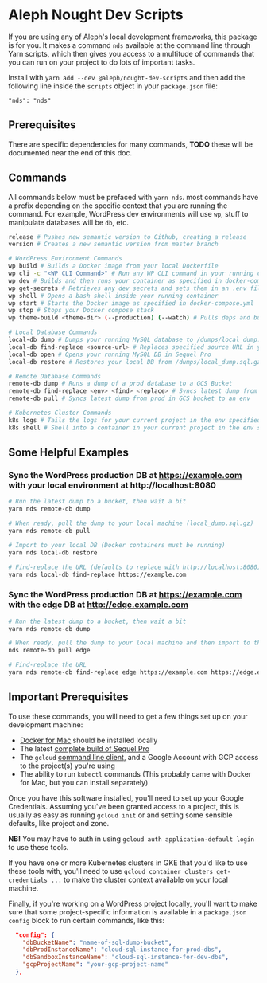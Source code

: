 # Aleph Nought Dev Scripts
If you are using any of Aleph's local development frameworks, this package is for you. It
makes a command `nds` available at the command line through Yarn scripts, which then gives
you access to a multitude of commands that you can run on your project to do lots of important
tasks. 

Install with `yarn add --dev @aleph/nought-dev-scripts` and then add the following line inside the
`scripts` object in your `package.json` file:
```
"nds": "nds"
```

## Prerequisites
There are specific dependencies for many commands, **TODO** these will be documented near the end of this doc. 

## Commands 
All commands below must be prefaced with `yarn nds`. most commands have a prefix depending on the
specific context that you are running the command. For example, WordPress dev environments will use `wp`, stuff to manipulate databases will be `db`, etc. 

```sh
release # Pushes new semantic version to Github, creating a release
version # Creates a new semantic version from master branch

# WordPress Environment Commands
wp build # Builds a Docker image from your local Dockerfile
wp cli -c "<WP CLI Command>" # Run any WP CLI command in your running container
wp dev # Builds and then runs your container as specified in docker-compose.yml
wp get-secrets # Retrieves any dev secrets and sets them in an .env file for you
wp shell # Opens a bash shell inside your running container
wp start # Starts the Docker image as specified in docker-compose.yml
wp stop # Stops your Docker compose stack
wp theme-build <theme-dir> (--production) (--watch) # Pulls deps and builds your theme 

# Local Database Commands
local-db dump # Dumps your running MySQL database to /dumps/local_dump.sql.gz
local-db find-replace <source-url> # Replaces specified source URL in your local DB
local-db open # Opens your running MySQL DB in Sequel Pro
local-db restore # Restores your local DB from /dumps/local_dump.sql.gz

# Remote Database Commands
remote-db dump # Runs a dump of a prod database to a GCS Bucket
remote-db find-replace <env> <find> <replace> # Syncs latest dump from prod in GCS bucket to an env
remote-db pull # Syncs latest dump from prod in GCS bucket to an env

# Kubernetes Cluster Commands
k8s logs # Tails the logs for your current project in the env specified
k8s shell # Shell into a container in your current project in the env specified
```

## Some Helpful Examples

### Sync the WordPress production DB at https://example.com with your local environment at http://localhost:8080
```sh
# Run the latest dump to a bucket, then wait a bit
yarn nds remote-db dump

# When ready, pull the dump to your local machine (local_dump.sql.gz)
yarn nds remote-db pull

# Import to your local DB (Docker containers must be running)
yarn nds local-db restore

# Find-replace the URL (defaults to replace with http://localhost:8080)
yarn nds local-db find-replace https://example.com 
```

### Sync the WordPress production DB at https://example.com with the edge DB at http://edge.example.com
```sh
# Run the latest dump to a bucket, then wait a bit
yarn nds remote-db dump

# When ready, pull the dump to your local machine and then import to the edge DB
nds remote-db pull edge

# Find-replace the URL
yarn nds remote-db find-replace edge https://example.com https://edge.example.com
```


## Important Prerequisites
To use these commands, you will need to get a few things set up on your development machine:

- [Docker for Mac](https://hub.docker.com/editions/community/docker-ce-desktop-mac/) should be installed locally
- The latest [complete build of Sequel Pro](https://sequelpro.com/test-builds)
- The `gcloud` [command line client](https://cloud.google.com/sdk/docs/quickstart-macos), and a Google Account with GCP access to the project(s) you're using 
- The ability to run `kubectl` commands (This probably came with Docker for Mac, but you can install separately)

Once you have this software installed, you'll need to set up your Google Credentials. Assuming you've 
been granted access to a project, this is usually as easy as running `gcloud init` or and setting some
sensible defaults, like project and zone. 

**NB!** You may have to auth in using `gcloud auth application-default login` to use these tools.  

If you have one or more Kubernetes clusters in GKE that you'd like to use these tools with, you'll 
need to use `gcloud container clusters get-credentials ...` to make the cluster context available on your
local machine. 

Finally, if you're working on a WordPress project locally, you'll want to make sure that some project-specific
information is available in a `package.json` `config` block to run certain commands, like this:

```json
  "config": {
    "dbBucketName": "name-of-sql-dump-bucket",
    "dbProdInstanceName": "cloud-sql-instance-for-prod-dbs",
    "dbSandboxInstanceName": "cloud-sql-instance-for-dev-dbs",
    "gcpProjectName": "your-gcp-project-name"
  },
```

